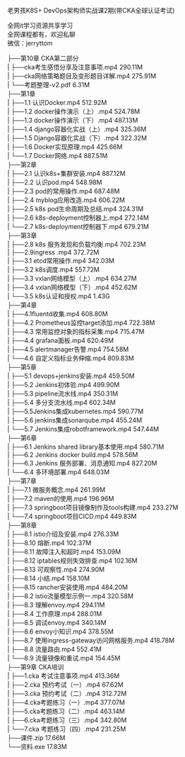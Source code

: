 老男孩K8S+ DevOps架构师实战课2期(带CKA全球认证考试)

全网it学习资源共享学习<br>全网课程都有，欢迎私聊<br>微信：jerryttom<br>

├──第10章 CKA第二部分<br> | ├──cka考生感悟分享及注意事项.mp4 290.11M<br> | ├──cka网络策略题目及变形题目详解.mp4 275.91M<br> | └──考题整理-v2.pdf 6.31M<br> ├──第1章<br> | ├──1.1 认识Docker.mp4 512.92M<br> | ├──1.2 docker操作演示（上）.mp4 524.78M<br> | ├──1.3 docker操作演示（下）.mp4 487.13M<br> | ├──1.4 django容器化实战（上）.mp4 325.36M<br> | ├──1.5 Django容器化实战（下）.mp4 322.32M<br> | ├──1.6 Docker实现原理.mp4 425.66M<br> | └──1.7 Docker网络.mp4 887.51M<br> ├──第2章<br> | ├──2.1 认识k8s+集群安装.mp4 887.12M<br> | ├──2.2 认识pod.mp4 548.98M<br> | ├──2.3 pod的常用操作.mp4 687.48M<br> | ├──2.4 myblog应用改造.mp4 606.22M<br> | ├──2.5 k8s pod生命周期及总结.mp4 324.31M<br> | ├──2.6 k8s-deployment控制器上.mp4 272.14M<br> | └──2.7 k8s-deployment控制器下.mp4 679.21M<br> ├──第3章<br> | ├──2.8 k8s 服务发现和负载均衡.mp4 702.23M<br> | ├──2.9ingress .mp4 372.72M<br> | ├──3.1 etcd常用操作.mp4 342.03M<br> | ├──3.2 k8s调度.mp4 557.72M<br> | ├──3.3 vxlan网络模型（上）.mp4 634.27M<br> | ├──3.4 vxlan网络模型（下）.mp4 452.62M<br> | └──3.5 k8s认证和授权.mp4 1.43G<br> ├──第4章<br> | ├──4.1fluentd收集.mp4 608.80M<br> | ├──4.2 Prometheus监控target添加.mp4 722.38M<br> | ├──4.3 常用监控对象的指标采集.mp4 715.47M<br> | ├──4.4 grafana面板.mp4 620.49M<br> | ├──4.5 alertmanager告警.mp4 754.58M<br> | └──4.6 自定义指标业务伸缩.mp4 809.83M<br> ├──第5章<br> | ├──5.1 devops+jenkins安装.mp4 459.50M<br> | ├──5.2 Jenkins初体验.mp4 499.90M<br> | ├──5.3 pipeline流水线.mp4 350.31M<br> | ├──5.4 多分支流水线.mp4 602.34M<br> | ├──5.5Jenkins集成kubernetes.mp4 590.77M<br> | ├──5.6 jenkins集成sonarqube.mp4 455.24M<br> | └──5.7 Jenkins集成robotframework.mp4 547.44M<br> ├──第6章<br> | ├──6.1 Jenkins shared library基本使用.mp4 580.71M<br> | ├──6.2 Jenkins docker build.mp4 578.56M<br> | ├──6.3 Jenkins 服务部署、消息通知.mp4 827.20M<br> | └──6.4 多环境部署.mp4 648.03M<br> ├──第7章<br> | ├──7.1 微服务概念.mp4 261.99M<br> | ├──7.2 maven的使用.mp4 196.96M<br> | ├──7.3 springboot项目镜像制作及tools构建.mp4 233.27M<br> | └──7.4 springboot项目CICD.mp4 449.83M<br> ├──第8章<br> | ├──8.1 istio介绍及安装.mp4 276.33M<br> | ├──8.10 熔断.mp4 102.37M<br> | ├──8.11 故障注入和超时.mp4 153.09M<br> | ├──8.12 iptables规则失效排查.mp4 102.16M<br> | ├──8.13 可观察性.mp4 274.90M<br> | ├──8.14 小结.mp4 158.10M<br> | ├──8.15 rancher安装使用.mp4 484.20M<br> | ├──8.2 istio流量模型示例一.mp4 320.58M<br> | ├──8.3 理解envoy.mp4 294.11M<br> | ├──8.4 工作原理.mp4 288.01M<br> | ├──8.5 调试envoy.mp4 340.14M<br> | ├──8.6 envoy小知识.mp4 378.55M<br> | ├──8.7 使用ingress-gateway访问网格服务.mp4 418.78M<br> | ├──8.8 流量路由.mp4 552.41M<br> | └──8.9 流量镜像和重试.mp4 154.45M<br> ├──第9章 CKA培训<br> | ├──1.cka 考试注意事项.mp4 413.36M<br> | ├──2.cka 预约考试（一）.mp4 67.62M<br> | ├──3.cka 预约考试（二）.mp4 312.72M<br> | ├──4.cka考题练习（一）.mp4 377.07M<br> | ├──5.cka考题练习（二）.mp4 463.14M<br> | ├──6.cka考题练习（三）.mp4 342.80M<br> | └──7.cka 考题练习（四）.mp4 231.25M<br> ├──课件.zip 17.66M<br> └──资料.exe 17.83M